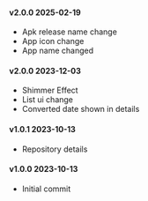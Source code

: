 #### v2.0.0 2025-02-19
* Apk release name change
* App icon change
* App name changed

#### v2.0.0 2023-12-03
* Shimmer Effect
* List ui change
* Converted date shown in details

#### v1.0.1 2023-10-13
* Repository details

#### v1.0.0 2023-10-13
* Initial commit